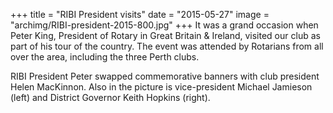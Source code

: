 +++
title = "RIBI President visits"
date = "2015-05-27"
image = "archimg/RIBI-president-2015-800.jpg"
+++
It was a grand occasion when Peter King, President of Rotary in Great Britain & Ireland, visited our club as part of his tour of the country. The event was attended by Rotarians from all over the area, including the three Perth clubs.

RIBI President Peter swapped commemorative banners with club president Helen MacKinnon. Also in the picture is vice-president Michael Jamieson (left) and District Governor Keith Hopkins (right).